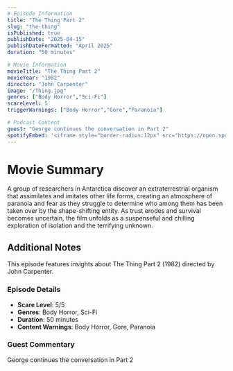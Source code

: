 ```yaml
---
# Episode Information
title: "The Thing Part 2"
slug: "the-thing"
isPublished: true
publishDate: "2025-04-15"
publishDateFormatted: "April 2025"
duration: "50 minutes"

# Movie Information
movieTitle: "The Thing Part 2"
movieYear: "1982"
director: "John Carpenter"
image: "/Thing.jpg"
genres: ["Body Horror","Sci-Fi"]
scareLevel: 5
triggerWarnings: ["Body Horror","Gore","Paranoia"]

# Podcast Content
guest: "George continues the conversation in Part 2"
spotifyEmbed: '<iframe style="border-radius:12px" src="https://open.spotify.com/embed/episode/1iTAtpec5HODMboWwOn7Kz?utm_source=generator" width="100%" height="152" frameBorder="0" allowfullscreen="" allow="autoplay; clipboard-write; encrypted-media; fullscreen; picture-in-picture" loading="lazy"></iframe>'
---
```

# Movie Summary

A group of researchers in Antarctica discover an extraterrestrial organism that assimilates and imitates other life forms, creating an atmosphere of paranoia and fear as they struggle to determine who among them has been taken over by the shape-shifting entity. As trust erodes and survival becomes uncertain, the film unfolds as a suspenseful and chilling exploration of isolation and the terrifying unknown.

## Additional Notes

This episode features insights about The Thing Part 2 (1982) directed by John Carpenter. 

### Episode Details
- **Scare Level**: 5/5
- **Genres**: Body Horror, Sci-Fi
- **Duration**: 50 minutes
- **Content Warnings**: Body Horror, Gore, Paranoia

### Guest Commentary
George continues the conversation in Part 2

